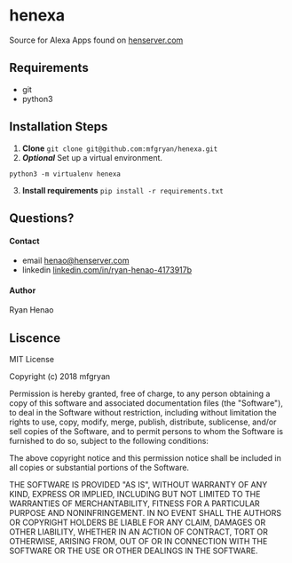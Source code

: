 # henexa
Source for Alexa Apps found on <a href="http://henserver.com">henserver.com</a>

## Requirements

* git
* python3

## Installation Steps
1. **Clone** `git clone git@github.com:mfgryan/henexa.git`
2. **_Optional_** Set up a virtual environment.
```
python3 -m virtualenv henexa
```
3. **Install requirements** `pip install -r requirements.txt`

## Questions?
#### Contact
  - email [henao@henserver.com](http://www.henserver.com)
  - linkedin [linkedin.com/in/ryan-henao-4173917b](https://www.linkedin.com/in/ryan-henao-4173917b/)

#### Author
  Ryan Henao
  
## Liscence
MIT License

Copyright (c) 2018 mfgryan

Permission is hereby granted, free of charge, to any person obtaining a copy
of this software and associated documentation files (the "Software"), to deal
in the Software without restriction, including without limitation the rights
to use, copy, modify, merge, publish, distribute, sublicense, and/or sell
copies of the Software, and to permit persons to whom the Software is
furnished to do so, subject to the following conditions:

The above copyright notice and this permission notice shall be included in all
copies or substantial portions of the Software.

THE SOFTWARE IS PROVIDED "AS IS", WITHOUT WARRANTY OF ANY KIND, EXPRESS OR
IMPLIED, INCLUDING BUT NOT LIMITED TO THE WARRANTIES OF MERCHANTABILITY,
FITNESS FOR A PARTICULAR PURPOSE AND NONINFRINGEMENT. IN NO EVENT SHALL THE
AUTHORS OR COPYRIGHT HOLDERS BE LIABLE FOR ANY CLAIM, DAMAGES OR OTHER
LIABILITY, WHETHER IN AN ACTION OF CONTRACT, TORT OR OTHERWISE, ARISING FROM,
OUT OF OR IN CONNECTION WITH THE SOFTWARE OR THE USE OR OTHER DEALINGS IN THE
SOFTWARE.
